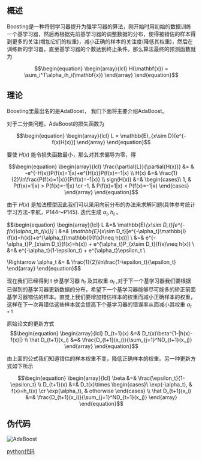 ## 概述

Boosting是一种将弱学习器提升为强学习器的算法，刚开始时用初始的数据训练一个基学习器，然后再根据先前基学习器的调整数据的分布，使得被错估的样本得到更多的关注(增加它们的权重)，减小正确的样本的关注度(降低其权重)，然后在训练新的学习器，直至基学习器的个数达到终止条件。那么算法最终的预测函数就为

$$\begin{equation}
\begin{array}{lcl}
H(\mathbf{x}) = \sum_i^T\alpha_ih_i(\mathbf{x})
\end{array}
\end{equation}$$

## 理论
Boosting里最出名的是AdaBoost， 我们下面将主要介绍AdaBoost。

对于二分类问题，AdaBoost的损失函数为

$$\begin{equation}
\begin{array}{lcl}
L = \mathbb{E}_{x\sim D}[e^{-f(x)H(x)}]
\end{array}
\end{equation}$$

要使 $H(x)$ 能令损失函数最小，那么对其求偏导为零，得

$$\begin{equation}
\begin{array}{lcl}
\frac{\partial{L}}{\partial{H(x)}} &= & -e^{-H(x)}P(f(x)=1|x)+e^{H(x)}P(f(x)=-1|x) \\
H(x) &=& \frac{1}{2}\ln\frac{P(f(x)=1|x)}{P(f(x)=-1|x)} \\
sign(H(x)) &=& \begin{cases}\
1, & P(f(x)=1|x) > P(f(x)=-1|x) \cr
-1, & P(f(x)=1|x) < P(f(x)=-1|x)
\end{cases}
\end{array}
\end{equation}$$

由于 $H(x)$ 是加法模型因此我们可以采用向前分布的办法来求解问题(具体参考统计学习方法-李航，P144～P145). 迭代生成 $\alpha_t,h_t$ 。

$$\begin{equation}
\begin{array}{lcl}
L &=& \mathbb{E}_{x\sim D_t}[e^{-f(x)\alpha_th_t(x)}] \\
  &=&  \mathbb{E}_{x\sim D_t}[e^{-\alpha_t}\mathbb{I}(f(x)=h(x))+e^{\alpha_t}\mathbb{I}(f(x)\neq h(x))] \\
  &=& e^{-\alpha_t}P_{x\sim D_t}(f(x)=h(x)) + e^{\alpha_t}P_{x\sim D_t}(f(x)\neq h(x)) \\
  &=& e^{-\alpha_t}(1-\epsilon_t) + e^{\alpha_t}\epsilon_t \\

\Rightarrow \alpha_t &= & \frac{1}{2}\ln\frac{1-\epsilon_t}{\epsilon_t}
\end{array}
\end{equation}$$

现在我们已经得到 t 步基学习器 $h_t$ 及其权重 $\alpha_t$ ,对于下一个基学习器我们要根据已得到的基学习器更新数据的分布，希望下一个基学习器能够尽可能多的矫正前面基学习器错估的样本。直觉上我们要增加错估样本的权重而减小正确样本的权重，这样在下一次再错估这些样本就会提高下个基学习器的错误率从而减小其权重 $\alpha_{t+1}$

原始论文的更新方式
$$\begin{equation}
\begin{array}{lcl}
D_{t+1}(x) &=& D_t(x)\beta^{1-|h(x)-f(x)|} \\
\hat D_{t+1}(x_i) &=& \frac{D_{t+1}(x_i)}{\sum_{j=1}^ND_{t+1}(x_j)}
\end{array}
\end{equation}$$

由上面的公式我们知道错估的样本权重不变，降低正确样本的权重。另一种更新方式如下所示

$$\begin{equation}
\begin{array}{lcl}
\beta &=& \frac{\epsilon_t}{1-\epsilon_t} \\
D_{t+1}(x) &=& D_t(x)\times \begin{cases}\
\exp(-\alpha_t), & f(x)=h_t(x) \cr
\exp(\alpha_t), & otherwise
\end{cases} \\
\hat D_{t+1}(x_i) &=& \frac{D_{t+1}(x_i)}{\sum_{j=1}^ND_{t+1}(x_j)}
\end{array}
\end{equation}$$

## 伪代码
![AdaBoost](https://github.com/Lehyu/lehyu.cn/blob/master/image/PRML/ensemble/adaboost.png?raw=true)

[python代码](https://github.com/Lehyu/pyml/blob/master/models/adaboost/adaboost.py)

